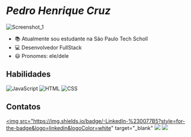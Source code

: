 # **_Pedro Henrique Cruz_**
![Screenshot_1](https://github.com/user-attachments/assets/bdc028c3-cd79-4c39-be09-bba0175ea31d)
- 📚 Atualmente sou estudante na São Paulo Tech Scholl
- 💻 Desenvolvedor FullStack
- 😃 Pronomes: ele/dele

## Habilidades
![JavaScript](https://img.shields.io/badge/JavaScript-323330?style=for-the-badge&logo=javascript&logoColor=F7DF1E)
![HTML](https://img.shields.io/badge/HTML-006cff?style=for-the-badge&logo=html5&logoColor=white)
![CSS](https://img.shields.io/badge/CSS-239120?&style=for-the-badge&logo=css3&logoColor=white)

## Contatos
<a href="https://www.linkedin.com/in/pedro-henrique-cruz-3b3b84230/" target="_blank"><img src="https://img.shields.io/badge/-LinkedIn-%230077B5?style=for-the-badge&logo=linkedin&logoColor=white" target="_blank"</a> 
<a href="https://www.instagram.com/pedroh.cruzz/" target="_blank"><img src="https://img.shields.io/badge/-Instagram-%23E4405F?style=for-the-badge&logo=instagram&logoColor=white" target="_blank"></a>
<a href = "pedrohenriquecruzsg@gmail.com"><img src="https://img.shields.io/badge/-Gmail-%23333?style=for-the-badge&logo=gmail&logoColor=white" target="_blank"></a>
